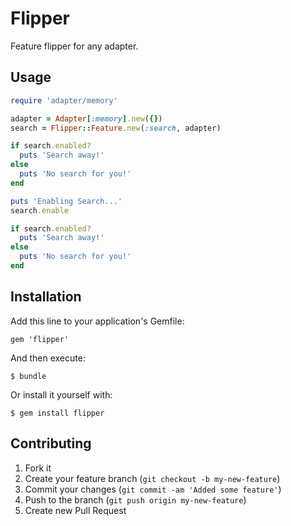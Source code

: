 # Flipper

Feature flipper for any adapter.

## Usage

```ruby
require 'adapter/memory'

adapter = Adapter[:memory].new({})
search = Flipper::Feature.new(:search, adapter)

if search.enabled?
  puts 'Search away!'
else
  puts 'No search for you!'
end

puts 'Enabling Search...'
search.enable

if search.enabled?
  puts 'Search away!'
else
  puts 'No search for you!'
end
```

## Installation

Add this line to your application's Gemfile:

    gem 'flipper'

And then execute:

    $ bundle

Or install it yourself with:

    $ gem install flipper

## Contributing

1. Fork it
2. Create your feature branch (`git checkout -b my-new-feature`)
3. Commit your changes (`git commit -am 'Added some feature'`)
4. Push to the branch (`git push origin my-new-feature`)
5. Create new Pull Request
